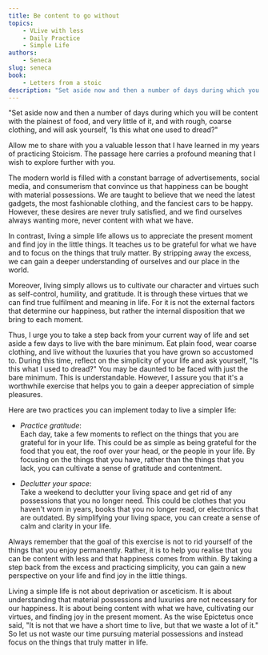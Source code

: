 ```yaml
---
title: Be content to go without
topics:
    - VLive with less
    - Daily Practice
    - Simple Life
authors:
    - Seneca
slug: seneca
book:
    - Letters from a stoic
description: "Set aside now and then a number of days during which you will be content with the plainest of food, and very little of it, and with rough, coarse clothing, and will ask yourself, ‘Is this what one used to dread?"
---
```


"Set aside now and then a number of days during which you will be content with the plainest of food, and very little of it, and with rough, coarse clothing, and will ask yourself, ‘Is this what one used to dread?"

Allow me to share with you a valuable lesson that I have learned in my years of practicing Stoicism. The passage here carries a profound meaning that I wish to explore further with you.

The modern world is filled with a constant barrage of advertisements, social media, and consumerism that convince us that happiness can be bought with material possessions. We are taught to believe that we need the latest gadgets, the most fashionable clothing, and the fanciest cars to be happy. However, these desires are never truly satisfied, and we find ourselves always wanting more, never content with what we have.

In contrast, living a simple life allows us to appreciate the present moment and find joy in the little things. It teaches us to be grateful for what we have and to focus on the things that truly matter. By stripping away the excess, we can gain a deeper understanding of ourselves and our place in the world.

Moreover, living simply allows us to cultivate our character and virtues such as self-control, humility, and gratitude. It is through these virtues that we can find true fulfilment and meaning in life. For it is not the external factors that determine our happiness, but rather the internal disposition that we bring to each moment.

Thus, I urge you to take a step back from your current way of life and set aside a few days to live with the bare minimum. Eat plain food, wear coarse clothing, and live without the luxuries that you have grown so accustomed to. During this time, reflect on the simplicity of your life and ask yourself, "Is this what I used to dread?" You may be daunted to be faced with just the bare minimum. This is understandable. However, I assure you that it's a worthwhile exercise that helps you to gain a deeper appreciation of simple pleasures. 

Here are two practices you can implement today to live a simpler life:

- *Practice gratitude*:  
Each day, take a few moments to reflect on the things that you are grateful for in your life. This could be as simple as being grateful for the food that you eat, the roof over your head, or the people in your life. By focusing on the things that you have, rather than the things that you lack, you can cultivate a sense of gratitude and contentment.

- *Declutter your space*:  
Take a weekend to declutter your living space and get rid of any possessions that you no longer need. This could be clothes that you haven't worn in years, books that you no longer read, or electronics that are outdated. By simplifying your living space, you can create a sense of calm and clarity in your life.

Always remember that the goal of this exercise is not to rid yourself of the things that you enjoy permanently. Rather, it is to help you realise that you can be content with less and that happiness comes from within. By taking a step back from the excess and practicing simplicity, you can gain a new perspective on your life and find joy in the little things.

Living a simple life is not about deprivation or asceticism. It is about understanding that material possessions and luxuries are not necessary for our happiness. It is about being content with what we have, cultivating our virtues, and finding joy in the present moment. As the wise Epictetus once said, "It is not that we have a short time to live, but that we waste a lot of it." So let us not waste our time pursuing material possessions and instead focus on the things that truly matter in life.
